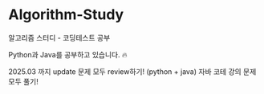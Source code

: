 # Algorithm-Study
알고리즘 스터디 - 코딩테스트 공부 

Python과 Java를 공부하고 있습니다. 🔥

2025.03 까지 update 문제 모두 review하기! (python + java)
자바 코테 강의 문제 모두 풀기!

